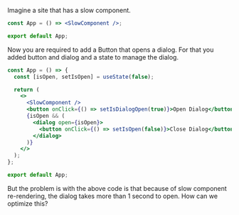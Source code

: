 Imagine a site that has a slow component.

```jsx
const App = () => <SlowComponent />;

export default App;
```

Now you are required to add a Button that opens a dialog. For that you added button and dialog and a state to manage the dialog.

```jsx
const App = () => {
  const [isOpen, setIsOpen] = useState(false);

  return (
    <>
      <SlowComponent />
      <button onClick={() => setIsDialogOpen(true)}>Open Dialog</button>
      {isOpen && (
        <dialog open={isOpen}>
          <button onClick={() => setIsOpen(false)}>Close Dialog</button>
        </dialog>
      )}
    </>
  );
};

export default App;
```

But the problem is with the above code is that because of slow component re-rendering, the dialog takes more than 1 second to open. How can we optimize this?